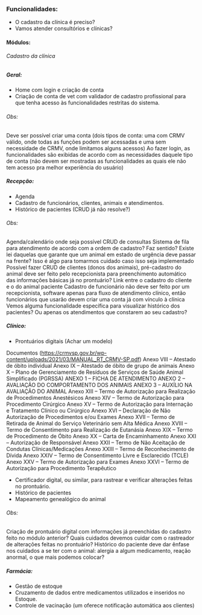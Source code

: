 ### Funcionalidades:

- O cadastro da clínica é preciso?
- Vamos atender consultórios e clínicas?


#### Módulos:
###### Cadastro da clínica
##### Geral:
- Home com login e criação de conta 
- Criação de conta de vet com validador de cadastro profissional para que tenha acesso às funcionalidades restritas do sistema.

###### Obs:
Deve ser possível criar uma conta (dois tipos de conta: uma com CRMV válido, onde todas as funções podem ser acessadas e uma sem necessidade de CRMV, onde limitamos alguns acessos)
Ao fazer login, as funcionalidades são exibidas de acordo com as necessidades daquele tipo de conta (não devem ser mostradas as funcionalidades as quais ele não tem acesso pra melhor experiência do usuário)

##### Recepção:
- Agenda 
- Cadastro de funcionários, clientes, animais e atendimentos.
- Histórico de pacientes (CRUD já não resolve?)

###### Obs:
Agenda/calendário onde seja possível CRUD de consultas 
Sistema de fila para atendimento de acordo com a ordem de cadastro? Faz sentido? Existe lei daquelas que garante que um animal em estado de urgência deve passar na frente? Isso é algo para tomarmos cuidado caso isso seja implementado 
Possível fazer CRUD de clientes (donos dos animais), pré-cadastro do animal deve ser feito pelo recepcionista para preenchimento automático das informações básicas já no prontuário?
Link entre o cadastro do cliente e o do animal paciente
Cadastro de funcionário não deve ser feito por um recepcionista, software apenas para fluxo de atendimento clínico, então funcionários que usarão devem criar uma conta já com vínculo à clínica
Vemos alguma funcionalidade específica para visualizar histórico dos pacientes? Ou apenas os atendimentos que constarem ao seu cadastro? 

##### Clínico:
- Prontuários digitais (Achar um modelo)

Documentos (https://crmvsp.gov.br/wp-content/uploads/2021/03/MANUAL_RT_CRMV-SP.pdf)
    Anexo VIII – Atestado de óbito individual
    Anexo IX – Atestado de óbito de grupo de animais
    Anexo X – Plano de Gerenciamento de Resíduos de Serviços de Saúde Animal Simplificado (PGRSSA)
    ANEXO 1 – FICHA DE ATENDIMENTO
    ANEXO 2 – AVALIAÇÃO DO COMPORTAMENTO DOS ANIMAIS
    ANEXO 3 – AUXÍLIO NA AVALIAÇÃO DO ANIMAL
    Anexo XIII – Termo de Autorização para Realização de Procedimentos Anestésicos
    Anexo XIV – Termo de Autorização para Procedimento Cirúrgico    Anexo XV – Termo de Autorização para Internação e Tratamento Clínico ou Cirúrgico
    Anexo XVI – Declaração de Não Autorização de Procedimentos e/ou Exames
    Anexo XVII – Termo de Retirada de Animal do Serviço Veterinário sem Alta Médica
    Anexo XVIII – Termo de Consentimento para Realização de Eutanásia
    Anexo XIX – Termo de Procedimento de Óbito
    Anexo XX – Carta de Encaminhamento
    Anexo XXI – Autorização de Responsável
    Anexo XXII – Termo de Não Aceitação de Condutas Clínicas/Medicações
    Anexo XXIII – Termo de Reconhecimento de Dívida
    Anexo XXIV – Termo de Consentimento Livre e Esclarecido (TCLE)    
    Anexo XXV – Termo de Autorização para Exames
    Anexo XXVI – Termo de Autorização para Procedimento Terapêutico
    
- Certificador digital, ou similar, para rastrear e verificar alterações feitas no prontuário.
- Histórico de pacientes
- Mapeamento genealógico do animal

###### Obs:
Criação de prontuário digital com informações já preenchidas do cadastro feito no módulo anterior? 
Quais cuidados devemos cuidar com o rastreador de alterações feitas no prontuário? 
Histórico do paciente deve dar ênfase nos cuidados a se ter com o animal: alergia a algum medicamento, reação anormal, o que mais podemos colocar?

##### Farmácia:
- Gestão de estoque
- Cruzamento de dados entre medicamentos utilizados e inseridos no Estoque.
- Controle de vacinação (um oferece notificação automática aos clientes)